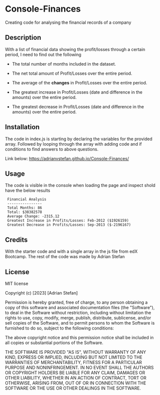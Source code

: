 # Console-Finances

Creating code for analysing the financial records of a company

## Description 

With a list of financial data showing the profit/losses through a certain period, I need to find out the following

* The total number of months included in the dataset.

* The net total amount of Profit/Losses over the entire period.

* The average of the **changes** in Profit/Losses over the entire period.

* The greatest increase in Profit/Losses (date and difference in the amounts) over the entire period.

* The greatest decrease in Profit/Losses (date and difference in the amounts) over the entire period.

## Installation

The code in index.js is starting by declaring the variables for the provided array. Followed by looping through the array with adding code and if conditions to find answers to above questions.

Link below:
https://adrianvstefan.github.io/Console-Finances/

## Usage

The code is visible in the console when loading the page and inspect shold have the below results

 ```text
  Financial Analysis 
  ----------------
  Total Months: 86
  Total: $38382578
  Average Change: -2315.12
  Greatest Increase in Profits/Losses: Feb-2012 ($1926159)
  Greatest Decrease in Profits/Losses: Sep-2013 ($-2196167)
  ```

## Credits 

With the starter code and with a single array in the js file from edX Bootcamp.
The rest of the code was made by Adrian Stefan

## License

MIT license

Copyright (c) [2023] [Adrian Stefan]

Permission is hereby granted, free of charge, to any person obtaining a copy of this software and associated documentation files (the "Software"), to deal in the Software without restriction, including without limitation the rights to use, copy, modify, merge, publish, distribute, sublicense, and/or sell copies of the Software, and to permit persons to whom the Software is furnished to do so, subject to the following conditions:

The above copyright notice and this permission notice shall be included in all copies or substantial portions of the Software.

THE SOFTWARE IS PROVIDED "AS IS", WITHOUT WARRANTY OF ANY KIND, EXPRESS OR IMPLIED, INCLUDING BUT NOT LIMITED TO THE WARRANTIES OF MERCHANTABILITY, FITNESS FOR A PARTICULAR PURPOSE AND NONINFRINGEMENT. IN NO EVENT SHALL THE AUTHORS OR COPYRIGHT HOLDERS BE LIABLE FOR ANY CLAIM, DAMAGES OR OTHER LIABILITY, WHETHER IN AN ACTION OF CONTRACT, TORT OR OTHERWISE, ARISING FROM, OUT OF OR IN CONNECTION WITH THE SOFTWARE OR THE USE OR OTHER DEALINGS IN THE SOFTWARE.